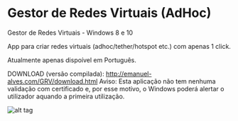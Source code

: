 # Gestor de Redes Virtuais (AdHoc)
Gestor de Redes Virtuais - Windows 8 e 10

App para criar redes virtuais (adhoc/tether/hotspot etc.) com apenas 1 click.

Atualmente apenas dispoível em Português. 

DOWNLOAD (versão compilada): http://emanuel-alves.com/GRV/download.html
Aviso: Esta aplicação não tem nenhuma validação com certificado e, por esse motivo, o Windows poderá alertar o utilizador aquando a primeira utilização.

![alt tag](https://dl.dropboxusercontent.com/u/15929793/Screenshot_29.jpg)
